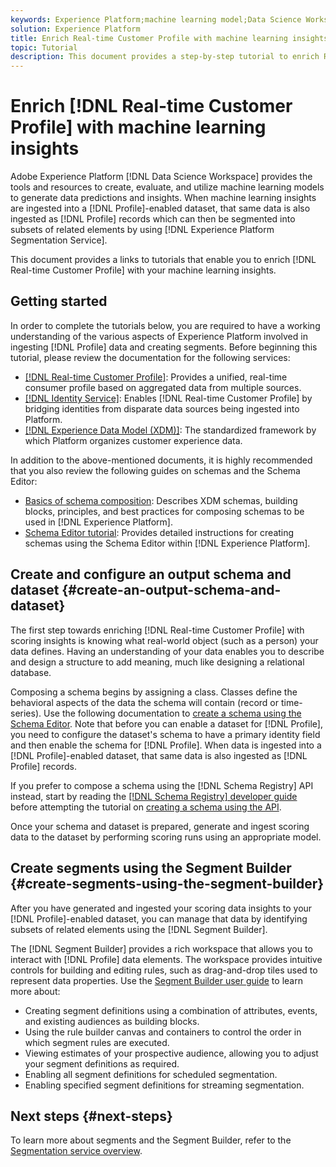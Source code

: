 ```yaml
---
keywords: Experience Platform;machine learning model;Data Science Workspace;Real-time Customer Profile;popular topics;machine learning insights
solution: Experience Platform
title: Enrich Real-time Customer Profile with machine learning insights
topic: Tutorial
description: This document provides a step-by-step tutorial to enrich Real-time Customer Profile with machine learning insights, steps are broken into the following sections, create an output schema/dataset, configure an output schema/dataset, and create segments using the Segment Builder.
---
```


# Enrich [!DNL Real-time Customer Profile] with machine learning insights

Adobe Experience Platform [!DNL Data Science Workspace] provides the tools and resources to create, evaluate, and utilize machine learning models to generate data predictions and insights. When machine learning insights are ingested into a [!DNL Profile]-enabled dataset, that same data is also ingested as [!DNL Profile] records which can then be segmented into subsets of related elements by using [!DNL Experience Platform Segmentation Service].

This document provides a links to tutorials that enable you to enrich [!DNL Real-time Customer Profile] with your machine learning insights.

## Getting started

In order to complete the tutorials below, you are required to have a working understanding of the various aspects of Experience Platform involved in ingesting [!DNL Profile] data and creating segments. Before beginning this tutorial, please review the documentation for the following services:

- [[!DNL Real-time Customer Profile]](../../rtcdp/overview.md): Provides a unified, real-time consumer profile based on aggregated data from multiple sources.
- [[!DNL Identity Service]](../../identity-service/home.md): Enables [!DNL Real-time Customer Profile] by bridging identities from disparate data sources being ingested into Platform.
- [[!DNL Experience Data Model (XDM)]](../../xdm/home.md): The standardized framework by which Platform organizes customer experience data.

In addition to the above-mentioned documents, it is highly recommended that you also review the following guides on schemas and the Schema Editor:

- [Basics of schema composition](../../xdm/schema/composition.md): Describes XDM schemas, building blocks, principles, and best practices for composing schemas to be used in [!DNL Experience Platform].
- [Schema Editor tutorial](../../xdm/tutorials/create-schema-ui.md): Provides detailed instructions for creating schemas using the Schema Editor within [!DNL Experience Platform].

## Create and configure an output schema and dataset {#create-an-output-schema-and-dataset}

The first step towards enriching [!DNL Real-time Customer Profile] with scoring insights is knowing what real-world object (such as a person) your data defines. Having an understanding of your data enables you to describe and design a structure to add meaning, much like designing a relational database.

Composing a schema begins by assigning a class. Classes define the behavioral aspects of the data the schema will contain (record or time-series). Use the following documentation to [create a schema using the Schema Editor](../../xdm/tutorials/create-schema-ui.md). Note that before you can enable a dataset for [!DNL Profile], you need to configure the dataset's schema to have a primary identity field and then enable the schema for [!DNL Profile]. When data is ingested into a [!DNL Profile]-enabled dataset, that same data is also ingested as [!DNL Profile] records. 

If you prefer to compose a schema using the [!DNL Schema Registry] API instead, start by reading the [[!DNL Schema Registry] developer guide](../api/getting-started.md) before attempting the tutorial on [creating a schema using the API](create-schema-api.md).

Once your schema and dataset is prepared, generate and ingest scoring data to the dataset by performing scoring runs using an appropriate model.

## Create segments using the Segment Builder {#create-segments-using-the-segment-builder}

After you have generated and ingested your scoring data insights to your [!DNL Profile]-enabled dataset, you can manage that data by identifying subsets of related elements using the [!DNL Segment Builder]. 

The [!DNL Segment Builder] provides a rich workspace that allows you to interact with [!DNL Profile] data elements. The workspace provides intuitive controls for building and editing rules, such as drag-and-drop tiles used to represent data properties. Use the [Segment Builder user guide](../../segmentation/ui/segment-builder.md) to learn more about:

- Creating segment definitions using a combination of attributes, events, and existing audiences as building blocks.  
- Using the rule builder canvas and containers to control the order in which segment rules are executed.
- Viewing estimates of your prospective audience, allowing you to adjust your segment definitions as required.
- Enabling all segment definitions for scheduled segmentation.
- Enabling specified segment definitions for streaming segmentation.

## Next steps {#next-steps}

To learn more about segments and the Segment Builder, refer to the [Segmentation service overview](../../segmentation/home.md).